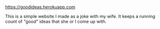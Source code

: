 https://goodideas.herokuapp.com

This is a simple website I made as a joke with my wife.
It keeps a running count of "good" ideas that she or I come up with.
